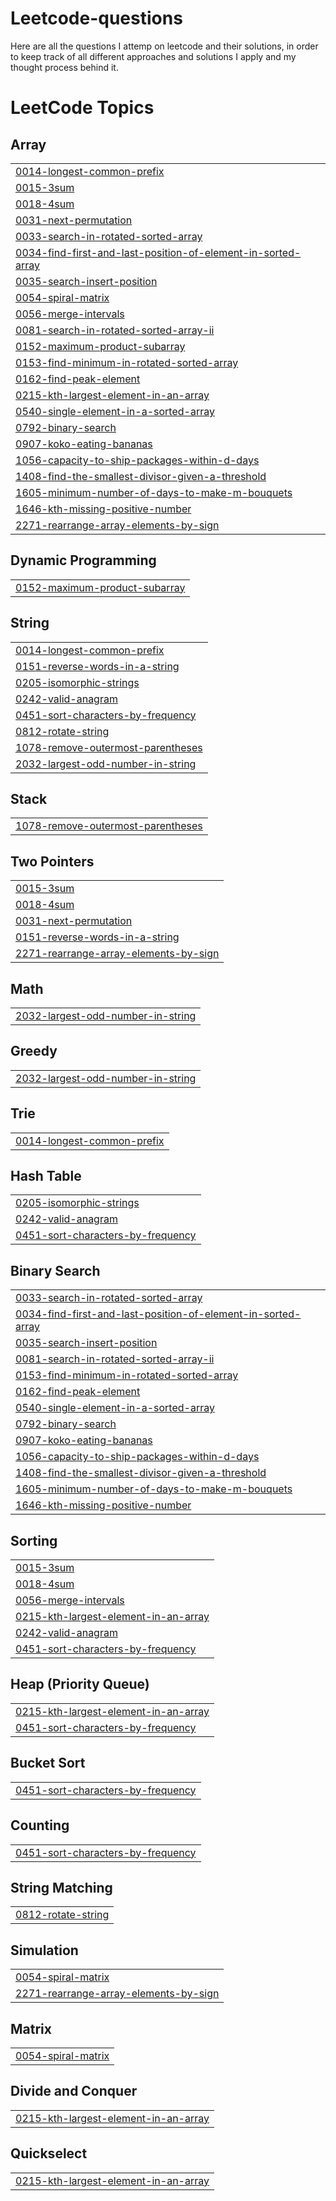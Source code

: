 # Leetcode-questions
Here are all the questions I attemp on leetcode and their solutions, in order to keep track of all different approaches and solutions I apply and my thought process behind it.

<!---LeetCode Topics Start-->
# LeetCode Topics
## Array
|  |
| ------- |
| [0014-longest-common-prefix](https://github.com/AshmitRajput/Leetcode-questions/tree/master/0014-longest-common-prefix) |
| [0015-3sum](https://github.com/AshmitRajput/Leetcode-questions/tree/master/0015-3sum) |
| [0018-4sum](https://github.com/AshmitRajput/Leetcode-questions/tree/master/0018-4sum) |
| [0031-next-permutation](https://github.com/AshmitRajput/Leetcode-questions/tree/master/0031-next-permutation) |
| [0033-search-in-rotated-sorted-array](https://github.com/AshmitRajput/Leetcode-questions/tree/master/0033-search-in-rotated-sorted-array) |
| [0034-find-first-and-last-position-of-element-in-sorted-array](https://github.com/AshmitRajput/Leetcode-questions/tree/master/0034-find-first-and-last-position-of-element-in-sorted-array) |
| [0035-search-insert-position](https://github.com/AshmitRajput/Leetcode-questions/tree/master/0035-search-insert-position) |
| [0054-spiral-matrix](https://github.com/AshmitRajput/Leetcode-questions/tree/master/0054-spiral-matrix) |
| [0056-merge-intervals](https://github.com/AshmitRajput/Leetcode-questions/tree/master/0056-merge-intervals) |
| [0081-search-in-rotated-sorted-array-ii](https://github.com/AshmitRajput/Leetcode-questions/tree/master/0081-search-in-rotated-sorted-array-ii) |
| [0152-maximum-product-subarray](https://github.com/AshmitRajput/Leetcode-questions/tree/master/0152-maximum-product-subarray) |
| [0153-find-minimum-in-rotated-sorted-array](https://github.com/AshmitRajput/Leetcode-questions/tree/master/0153-find-minimum-in-rotated-sorted-array) |
| [0162-find-peak-element](https://github.com/AshmitRajput/Leetcode-questions/tree/master/0162-find-peak-element) |
| [0215-kth-largest-element-in-an-array](https://github.com/AshmitRajput/Leetcode-questions/tree/master/0215-kth-largest-element-in-an-array) |
| [0540-single-element-in-a-sorted-array](https://github.com/AshmitRajput/Leetcode-questions/tree/master/0540-single-element-in-a-sorted-array) |
| [0792-binary-search](https://github.com/AshmitRajput/Leetcode-questions/tree/master/0792-binary-search) |
| [0907-koko-eating-bananas](https://github.com/AshmitRajput/Leetcode-questions/tree/master/0907-koko-eating-bananas) |
| [1056-capacity-to-ship-packages-within-d-days](https://github.com/AshmitRajput/Leetcode-questions/tree/master/1056-capacity-to-ship-packages-within-d-days) |
| [1408-find-the-smallest-divisor-given-a-threshold](https://github.com/AshmitRajput/Leetcode-questions/tree/master/1408-find-the-smallest-divisor-given-a-threshold) |
| [1605-minimum-number-of-days-to-make-m-bouquets](https://github.com/AshmitRajput/Leetcode-questions/tree/master/1605-minimum-number-of-days-to-make-m-bouquets) |
| [1646-kth-missing-positive-number](https://github.com/AshmitRajput/Leetcode-questions/tree/master/1646-kth-missing-positive-number) |
| [2271-rearrange-array-elements-by-sign](https://github.com/AshmitRajput/Leetcode-questions/tree/master/2271-rearrange-array-elements-by-sign) |
## Dynamic Programming
|  |
| ------- |
| [0152-maximum-product-subarray](https://github.com/AshmitRajput/Leetcode-questions/tree/master/0152-maximum-product-subarray) |
## String
|  |
| ------- |
| [0014-longest-common-prefix](https://github.com/AshmitRajput/Leetcode-questions/tree/master/0014-longest-common-prefix) |
| [0151-reverse-words-in-a-string](https://github.com/AshmitRajput/Leetcode-questions/tree/master/0151-reverse-words-in-a-string) |
| [0205-isomorphic-strings](https://github.com/AshmitRajput/Leetcode-questions/tree/master/0205-isomorphic-strings) |
| [0242-valid-anagram](https://github.com/AshmitRajput/Leetcode-questions/tree/master/0242-valid-anagram) |
| [0451-sort-characters-by-frequency](https://github.com/AshmitRajput/Leetcode-questions/tree/master/0451-sort-characters-by-frequency) |
| [0812-rotate-string](https://github.com/AshmitRajput/Leetcode-questions/tree/master/0812-rotate-string) |
| [1078-remove-outermost-parentheses](https://github.com/AshmitRajput/Leetcode-questions/tree/master/1078-remove-outermost-parentheses) |
| [2032-largest-odd-number-in-string](https://github.com/AshmitRajput/Leetcode-questions/tree/master/2032-largest-odd-number-in-string) |
## Stack
|  |
| ------- |
| [1078-remove-outermost-parentheses](https://github.com/AshmitRajput/Leetcode-questions/tree/master/1078-remove-outermost-parentheses) |
## Two Pointers
|  |
| ------- |
| [0015-3sum](https://github.com/AshmitRajput/Leetcode-questions/tree/master/0015-3sum) |
| [0018-4sum](https://github.com/AshmitRajput/Leetcode-questions/tree/master/0018-4sum) |
| [0031-next-permutation](https://github.com/AshmitRajput/Leetcode-questions/tree/master/0031-next-permutation) |
| [0151-reverse-words-in-a-string](https://github.com/AshmitRajput/Leetcode-questions/tree/master/0151-reverse-words-in-a-string) |
| [2271-rearrange-array-elements-by-sign](https://github.com/AshmitRajput/Leetcode-questions/tree/master/2271-rearrange-array-elements-by-sign) |
## Math
|  |
| ------- |
| [2032-largest-odd-number-in-string](https://github.com/AshmitRajput/Leetcode-questions/tree/master/2032-largest-odd-number-in-string) |
## Greedy
|  |
| ------- |
| [2032-largest-odd-number-in-string](https://github.com/AshmitRajput/Leetcode-questions/tree/master/2032-largest-odd-number-in-string) |
## Trie
|  |
| ------- |
| [0014-longest-common-prefix](https://github.com/AshmitRajput/Leetcode-questions/tree/master/0014-longest-common-prefix) |
## Hash Table
|  |
| ------- |
| [0205-isomorphic-strings](https://github.com/AshmitRajput/Leetcode-questions/tree/master/0205-isomorphic-strings) |
| [0242-valid-anagram](https://github.com/AshmitRajput/Leetcode-questions/tree/master/0242-valid-anagram) |
| [0451-sort-characters-by-frequency](https://github.com/AshmitRajput/Leetcode-questions/tree/master/0451-sort-characters-by-frequency) |
## Binary Search
|  |
| ------- |
| [0033-search-in-rotated-sorted-array](https://github.com/AshmitRajput/Leetcode-questions/tree/master/0033-search-in-rotated-sorted-array) |
| [0034-find-first-and-last-position-of-element-in-sorted-array](https://github.com/AshmitRajput/Leetcode-questions/tree/master/0034-find-first-and-last-position-of-element-in-sorted-array) |
| [0035-search-insert-position](https://github.com/AshmitRajput/Leetcode-questions/tree/master/0035-search-insert-position) |
| [0081-search-in-rotated-sorted-array-ii](https://github.com/AshmitRajput/Leetcode-questions/tree/master/0081-search-in-rotated-sorted-array-ii) |
| [0153-find-minimum-in-rotated-sorted-array](https://github.com/AshmitRajput/Leetcode-questions/tree/master/0153-find-minimum-in-rotated-sorted-array) |
| [0162-find-peak-element](https://github.com/AshmitRajput/Leetcode-questions/tree/master/0162-find-peak-element) |
| [0540-single-element-in-a-sorted-array](https://github.com/AshmitRajput/Leetcode-questions/tree/master/0540-single-element-in-a-sorted-array) |
| [0792-binary-search](https://github.com/AshmitRajput/Leetcode-questions/tree/master/0792-binary-search) |
| [0907-koko-eating-bananas](https://github.com/AshmitRajput/Leetcode-questions/tree/master/0907-koko-eating-bananas) |
| [1056-capacity-to-ship-packages-within-d-days](https://github.com/AshmitRajput/Leetcode-questions/tree/master/1056-capacity-to-ship-packages-within-d-days) |
| [1408-find-the-smallest-divisor-given-a-threshold](https://github.com/AshmitRajput/Leetcode-questions/tree/master/1408-find-the-smallest-divisor-given-a-threshold) |
| [1605-minimum-number-of-days-to-make-m-bouquets](https://github.com/AshmitRajput/Leetcode-questions/tree/master/1605-minimum-number-of-days-to-make-m-bouquets) |
| [1646-kth-missing-positive-number](https://github.com/AshmitRajput/Leetcode-questions/tree/master/1646-kth-missing-positive-number) |
## Sorting
|  |
| ------- |
| [0015-3sum](https://github.com/AshmitRajput/Leetcode-questions/tree/master/0015-3sum) |
| [0018-4sum](https://github.com/AshmitRajput/Leetcode-questions/tree/master/0018-4sum) |
| [0056-merge-intervals](https://github.com/AshmitRajput/Leetcode-questions/tree/master/0056-merge-intervals) |
| [0215-kth-largest-element-in-an-array](https://github.com/AshmitRajput/Leetcode-questions/tree/master/0215-kth-largest-element-in-an-array) |
| [0242-valid-anagram](https://github.com/AshmitRajput/Leetcode-questions/tree/master/0242-valid-anagram) |
| [0451-sort-characters-by-frequency](https://github.com/AshmitRajput/Leetcode-questions/tree/master/0451-sort-characters-by-frequency) |
## Heap (Priority Queue)
|  |
| ------- |
| [0215-kth-largest-element-in-an-array](https://github.com/AshmitRajput/Leetcode-questions/tree/master/0215-kth-largest-element-in-an-array) |
| [0451-sort-characters-by-frequency](https://github.com/AshmitRajput/Leetcode-questions/tree/master/0451-sort-characters-by-frequency) |
## Bucket Sort
|  |
| ------- |
| [0451-sort-characters-by-frequency](https://github.com/AshmitRajput/Leetcode-questions/tree/master/0451-sort-characters-by-frequency) |
## Counting
|  |
| ------- |
| [0451-sort-characters-by-frequency](https://github.com/AshmitRajput/Leetcode-questions/tree/master/0451-sort-characters-by-frequency) |
## String Matching
|  |
| ------- |
| [0812-rotate-string](https://github.com/AshmitRajput/Leetcode-questions/tree/master/0812-rotate-string) |
## Simulation
|  |
| ------- |
| [0054-spiral-matrix](https://github.com/AshmitRajput/Leetcode-questions/tree/master/0054-spiral-matrix) |
| [2271-rearrange-array-elements-by-sign](https://github.com/AshmitRajput/Leetcode-questions/tree/master/2271-rearrange-array-elements-by-sign) |
## Matrix
|  |
| ------- |
| [0054-spiral-matrix](https://github.com/AshmitRajput/Leetcode-questions/tree/master/0054-spiral-matrix) |
## Divide and Conquer
|  |
| ------- |
| [0215-kth-largest-element-in-an-array](https://github.com/AshmitRajput/Leetcode-questions/tree/master/0215-kth-largest-element-in-an-array) |
## Quickselect
|  |
| ------- |
| [0215-kth-largest-element-in-an-array](https://github.com/AshmitRajput/Leetcode-questions/tree/master/0215-kth-largest-element-in-an-array) |
<!---LeetCode Topics End-->